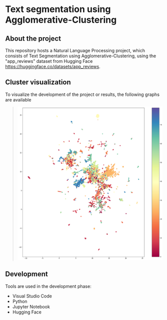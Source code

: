 ﻿# Text segmentation using Agglomerative-Clustering 

## About the project

This repository hosts a Natural Language Processing project, which consists of Text Segmentation using Agglomerative-Clustering, using the "app_reviews" dataset from Hugging Face https://huggingface.co/datasets/app_reviews.

## Cluster visualization

To visualize the development of the project or results, the following graphs are available

> <p align="center">
>    <img src="/images/img.png">
>  </p>

## Development

Tools are used in the development phase:

* Visual Studio Code 
* Python 
* Jupyter Notebook
* Hugging Face


